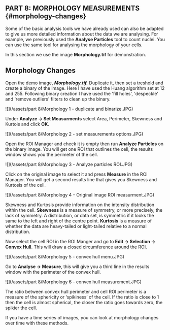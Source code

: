 ## PART 8: MORPHOLOGY MEASUREMENTS {#morphology-changes}

Some of the basic analysis tools we have already used can also be adapted to give us more detailed information about the data we are analysing. For example, we previously used the **Analyse Particles** tool to count nuclei. You can use the same tool for analysing the morphology of your cells.

In this section we use the image **Morphology.tif** for demonstration.

## Morphology Changes

Open the demo image, _**Morphology.tif.**_ Duplicate it, then set a treshold and create a binary of the image. Here I have used the Huang algorithm set at 12 and 255. Following binary creation I have used the 'fill holes', 'despeckle' and 'remove outliers' filters to clean up the binary.

![](/assets/part 8/Morphology 1 - duplicate and binarize.JPG)

Under **Analyze -&gt; Set Measurments** select Area, Perimeter, Skewness and Kurtois and click **OK.**

![](/assets/part 8/Morphology 2 - set measurements options.JPG)

Open the ROI Manager and check it is empty then run **Analyze Particles** on the binary image. You will get one ROI that outlines the cell, the results window shows you the perimeter of the cell.

![](/assets/part 8/Morphology 3 - Analyze particles ROI.JPG)

Click on the original image to select it and press **Measure** in the ROI Manager. You will get a second results line that gives you Skewness and Kurtosis of the cell.

![](/assets/part 8/Morphology 4 - Original image ROI measurment.JPG)

Skewness and Kurtosis provide information on the intensity distribution within the cell. **Skewness** is a measure of symmetry, or more precisely, the lack of symmetry. A distribution, or data set, is symmetric if it looks the same to the left and right of the centre point. **Kurtosis** is a measure of whether the data are heavy-tailed or light-tailed relative to a normal distribution.

Now select the cell ROI in the ROI Manger and go to **Edit -&gt; Selection -&gt; Convex Hull**. This will draw a closed circumference around the ROI.

![](/assets/part 8/Morphology 5 - convex hull menu.JPG)

Go to **Analyse -&gt; Measure**, this will give you a third line in the results window with the perimeter of the convex hull.

![](/assets/part 8/Morphology 6 - convex hull measurement.JPG)

The ratio between convex hull perimeter and cell ROI perimeter is a measure of the sphericity or ‘spikiness’ of the cell. If the ratio is close to 1 then the cell is almost spherical, the closer the ratio goes towards zero, the spikier the cell.

If you have a time series of images, you can look at morphology changes over time with these methods.

